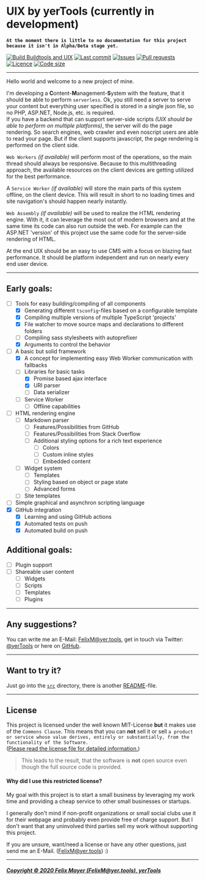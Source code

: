 # UIX by yerTools (currently in development)

**`At the moment there is little to no documentation for this project because it isn't in Alpha/Beta stage yet.`**

[![Build Buildtools and UIX](https://github.com/yerTools/UIX/workflows/Build%20Buildtools%20and%20UIX/badge.svg?branch=master)](https://github.com/yerTools/UIX/actions)
[![Last commit](https://img.shields.io/github/last-commit/yerTools/UIX)](https://github.com/yerTools/UIX/branches/all)
[![Issues](https://img.shields.io/github/issues-raw/yerTools/UIX)](https://github.com/yerTools/UIX/issues)
[![Pull requests](https://img.shields.io/github/issues-pr/yerTools/UIX)](https://github.com/yerTools/UIX/pulls)
[![Licence](https://img.shields.io/badge/license-MIT%20with%20Commons%20Clause-blue)](/LICENSE.md)
[![Code size](https://img.shields.io/github/languages/code-size/yerTools/UIX)](https://github.com/yerTools/UIX/tree/master/src)

---

Hello world and welcome to a new project of mine.

I'm developing a **C**ontent-**M**anagement-**S**ystem with the feature, that it should be able to perform `serverless`.
Ok, you still need a server to serve your content but everything user specified is stored in a single json file, so no PHP, ASP.NET, Node.js, etc. is required.  
If you have a backend that can support server-side scripts *(UIX should be able to perform on multiple platforms)*, the server will do the page rendering.
So search engines, web crawler and even noscript users are able to read your page.
But if the client supports javascript, the page rendering is performed on the client side.

`Web Workers` *(if available)* will perform most of the operations, so the main thread should always be responsive.
Because to this multithreading approach, the available resources on the client devices are getting utilized for the best performance.

A `Service Worker` *(if available)* will store the main parts of this system offline, on the client device.
This will result in short to no loading times and site navigation's should happen nearly instantly.

`Web Assembly` *(if available)* will be used to realize the HTML rendering engine. With it, it can leverage the most out of modern browsers and at the same time its code can also run outside the web. For example can the ASP.NET 'version' of this project use the same code for the server-side rendering of HTML.

At the end UIX should be an easy to use CMS with a focus on blazing fast performance. It should be platform independent and run on nearly every end user device.

---

## Early goals:
- [ ] Tools for easy building/compiling of all components
    - [x] Generating different `tsconfig`-files based on a configurable template
    - [x] Compiling multiple versions of multiple TypeScript 'projects'
    - [x] File watcher to move source maps and declarations to different folders
    - [ ] Compiling sass stylesheets with autoprefixer
    - [x] Arguments to control the behavior
- [ ] A basic but solid framework
    - [x] A concept for implementing easy Web Worker communication with fallbacks
    - [ ] Libraries for basic tasks
        - [x] Promise based ajax interface
        - [x] URI parser
        - [ ] Data serializer
    - [ ] Service Worker
        - [ ] Offline capabilities
- [ ] HTML rendering engine
    - [ ] Markdown parser
        - [ ] Features/Possibilities from GitHub
        - [ ] Features/Possibilities from Stack Overflow
        - [ ] Additional styling options for a rich text experience
            - [ ] Colors
            - [ ] Custom inline styles
            - [ ] Embedded content
    - [ ] Widget system
        - [ ] Templates
        - [ ] Styling based on object or page state
        - [ ] Advanced forms
    - [ ] Site templates
- [ ] Simple graphical and asynchron scripting language
- [x] GitHub integration
    - [x] Learning and using GitHub actions
    - [x] Automated tests on push
    - [x] Automated build on push
    
## Additional goals:
- [ ] Plugin support
- [ ] Shareable user content
    - [ ] Widgets
    - [ ] Scripts
    - [ ] Templates
    - [ ] Plugins

---

## Any suggestions?

You can write me an E-Mail: [FelixM@yer.tools](mailto:FelixM@yer.tools), get in touch via Twitter: [@yerTools](https://twitter.com/yerTools) or here on [GitHub](https://github.com/yerTools).

---

## Want to try it?
Just go into the [`src`](/src/) directory, there is another [README](/src/README.md)-file.

---

## License

This project is licensed under the well known MIT-License **but** it makes use of the `Commons Clause`.
This means that you can **not** sell it or sell `a product or service whose value derives, entirely or substantially, from the functionality of the Software.`  
([Please read the license file for detailed information.](/LICENSE.md))

> This leads to the result, that the software is **not** open source even though the full source code is provided.

#### Why did I use this restricted license?
My goal with this project is to start a small business by leveraging my work time and providing a cheap service to other small businesses or startups.

I generally don't mind if non-profit organizations or small social clubs use it for their webpage and probably even provide free of charge support.
But I don't want that any uninvolved third parties sell my work without supporting this project.

If you are unsure, want/need a license or have any other questions, just send me an E-Mail. ([FelixM@yer.tools](mailto:FelixM@yer.tools)) :)

---

##### [Copyright © 2020 Felix Mayer (FelixM@yer.tools), yerTools](/LICENSE.md)